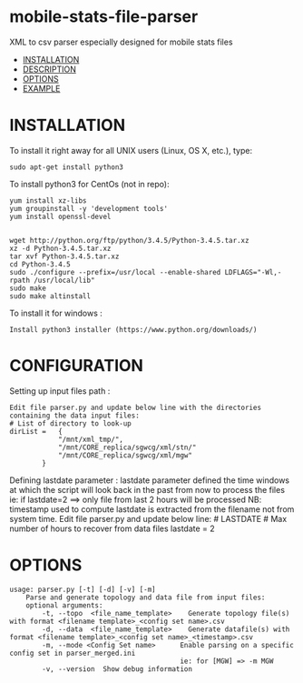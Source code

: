 # mobile-stats-file-parser

XML to csv parser especially designed for mobile stats files

- [INSTALLATION](#installation)
- [DESCRIPTION](#description)
- [OPTIONS](#options)
- [EXAMPLE](#example)

# INSTALLATION

To install it right away for all UNIX users (Linux, OS X, etc.), type:

    sudo apt-get install python3

To install python3 for CentOs (not in repo):

    yum install xz-libs
    yum groupinstall -y 'development tools'
    yum install openssl-devel


    wget http://python.org/ftp/python/3.4.5/Python-3.4.5.tar.xz
    xz -d Python-3.4.5.tar.xz
    tar xvf Python-3.4.5.tar.xz
    cd Python-3.4.5
    sudo ./configure --prefix=/usr/local --enable-shared LDFLAGS="-Wl,-rpath /usr/local/lib"
    sudo make
    sudo make altinstall

To install it for windows :

    Install python3 installer (https://www.python.org/downloads/)

# CONFIGURATION

Setting up input files path :

    Edit file parser.py and update below line with the directories containing the data input files:
    # List of directory to look-up
    dirList =   {
                "/mnt/xml_tmp/",
                "/mnt/CORE_replica/sgwcg/xml/stn/"
                "/mnt/CORE_replica/sgwcg/xml/mgw"
            }

Defining lastdate parameter :
    lastdate parameter defined the time windows at which the script will look back in the past from now to process the files
    ie: if lastdate=2  ==> only file from last 2 hours will be processed
    NB: timestamp used to compute lastdate is extracted from the filename not from system time.
    Edit file parser.py and update below line:
    # LASTDATE
    # Max number of hours to recover from data files
    lastdate = 2



# OPTIONS

    usage: parser.py [-t] [-d] [-v] [-m]
        Parse and generate topology and data file from input files:
        optional arguments:
            -t, --topo  <file_name_template>    Generate topology file(s) with format <filename template>_<config set name>.csv
            -d, --data  <file_name_template>    Generate datafile(s) with format <filename template>_<config set name>_<timestamp>.csv
            -m, --mode <Config Set name>      Enable parsing on a specific config set in parser_merged.ini
                                              ie: for [MGW] => -m MGW
            -v, --version  Show debug information

